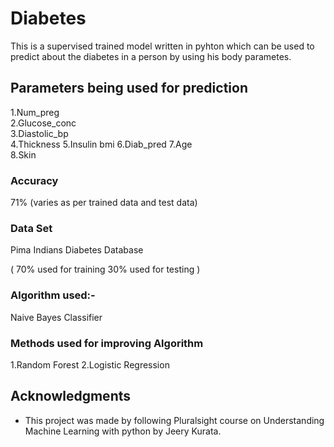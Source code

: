 # Diabetes
This is a supervised trained model written in pyhton which can be used to predict about the diabetes in a person by using his body parametes. 

## Parameters being used for prediction

1.Num_preg	
2.Glucose_conc	
3.Diastolic_bp	
4.Thickness	
5.Insulin	bmi	
6.Diab_pred	
7.Age	
8.Skin


### Accuracy

71% (varies as per trained data and test data)

### Data Set 

Pima Indians Diabetes Database

( 70% used for training
  30% used for testing )

### Algorithm used:-

Naive Bayes Classifier

### Methods used for improving Algorithm

1.Random Forest
2.Logistic Regression


## Acknowledgments

* This project was made by following Pluralsight course on Understanding Machine Learning with python by Jeery Kurata.
